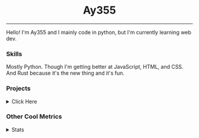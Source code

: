 <h1 align="center"><b>Ay355</b></h1>

---

Hello! I'm Ay355 and I mainly code in python, but I'm currently learning web dev.


### Skills

Mostly Python. Though I'm getting better at JavaScript, HTML, and CSS. And Rust because it's the new thing and it's fun.


### Projects

<details>
 <summary>Click Here</summary>
<br>

 This is probably out of date

[Standle](https://discord.com/oauth2/authorize?client_id=810345494223781899&scope=bot&permissions=8)
 - A multipurpose discord bot for your discord server. Has useful and fun commands for you to mess around with. Made with [discord.py](https://www.github.com/Rapptz/discord.py).

[RoboAy355](https://github.com/Ay-355/RoboAy355)
 - A personal discord bot that I use for random things.

[Asyncdictionary](https://github.com/Ay-355/asyncdictionary)
 - An async wrapper for the freedictionaryAPI. See the README for more info.

 
That's pretty much it, other stuff is closed-source.
 
</details>


### Other Cool Metrics


<details>
<summary>Stats</summary>
<br>
 
<a href="https://github.com/Ay-355">
 <img align="center" src="https://github-readme-stats.vercel.app/api?username=Ay-355&theme=tokyonight&show_icons=true&count_private=true&hide_border=true" />
</a><a href="https://github.com/Ay-355">
  <img align="center" src="https://github-readme-stats.vercel.app/api/top-langs/?username=Ay-355&hide=toml,yaml,cmake&layout=compact&langs_count=8&theme=tokyonight&hide_border=true" />
</a>

 
&nbsp; <!-- Space character to put some space between the different stat types. -->

 
<!--START_SECTION:waka-->
**🐱 My GitHub Data** 

> 🏆 599 Contributions in the Year 2021
 > 
> 📦 1.6 kB Used in GitHub's Storage 
 > 
> 🚫 Not Opted to Hire
 > 
> 📜 13 Public Repositories 
 > 
> 🔑 4 Private Repositories  
 > 
**I'm a Night 🦉** 

```text
🌞 Morning    18 commits     █░░░░░░░░░░░░░░░░░░░░░░░░   6.32% 
🌆 Daytime    123 commits    ██████████░░░░░░░░░░░░░░░   43.16% 
🌃 Evening    137 commits    ████████████░░░░░░░░░░░░░   48.07% 
🌙 Night      7 commits      ░░░░░░░░░░░░░░░░░░░░░░░░░   2.46%

```
📅 **I'm Most Productive on Monday** 

```text
Monday       54 commits     ████░░░░░░░░░░░░░░░░░░░░░   18.95% 
Tuesday      33 commits     ███░░░░░░░░░░░░░░░░░░░░░░   11.58% 
Wednesday    27 commits     ██░░░░░░░░░░░░░░░░░░░░░░░   9.47% 
Thursday     44 commits     ███░░░░░░░░░░░░░░░░░░░░░░   15.44% 
Friday       46 commits     ████░░░░░░░░░░░░░░░░░░░░░   16.14% 
Saturday     47 commits     ████░░░░░░░░░░░░░░░░░░░░░   16.49% 
Sunday       34 commits     ███░░░░░░░░░░░░░░░░░░░░░░   11.93%

```


📊 **This Week I Spent My Time On** 

```text
💬 Programming Languages: 
Python                   4 hrs 3 mins        ████████████░░░░░░░░░░░░░   51.2% 
Lua                      2 hrs 9 mins        ██████░░░░░░░░░░░░░░░░░░░   27.3% 
Text                     46 mins             ██░░░░░░░░░░░░░░░░░░░░░░░   9.81% 
PowerShell               24 mins             █░░░░░░░░░░░░░░░░░░░░░░░░   5.07% 
Markdown                 17 mins             █░░░░░░░░░░░░░░░░░░░░░░░░   3.78%

🔥 Editors: 
Neovim                   5 hrs 47 mins       ██████████████████░░░░░░░   73.06% 
VS Code                  2 hrs 7 mins        ██████░░░░░░░░░░░░░░░░░░░   26.8% 
Notepad++                0 secs              ░░░░░░░░░░░░░░░░░░░░░░░░░   0.14%

🐱‍💻 Projects: 
schoolwork               4 hrs 11 mins       █████████████░░░░░░░░░░░░   52.85% 
nvim                     1 hr 49 mins        █████░░░░░░░░░░░░░░░░░░░░   23.07% 
Unknown Project          57 mins             ███░░░░░░░░░░░░░░░░░░░░░░   12.05% 
telescope.nvim           20 mins             █░░░░░░░░░░░░░░░░░░░░░░░░   4.34% 
nvim-lspconfig           20 mins             █░░░░░░░░░░░░░░░░░░░░░░░░   4.31%

💻 Operating System: 
Windows                  7 hrs 55 mins       █████████████████████████   100.0%

```

**I Mostly Code in Python** 

```text
Python                   7 repos             █████████████████░░░░░░░░   70.0% 
HTML                     1 repo              ██░░░░░░░░░░░░░░░░░░░░░░░   10.0% 
C++                      1 repo              ██░░░░░░░░░░░░░░░░░░░░░░░   10.0% 
Rust                     1 repo              ██░░░░░░░░░░░░░░░░░░░░░░░   10.0%

```



 Last Updated on 25/11/2021
<!--END_SECTION:waka-->
</details>
